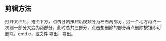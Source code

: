## 剪辑方法

打开文件后，拖至下方，点击分割按钮后视频分为左右两部分，另一个地方再点一次则一部分又变为两部分，此时总共三部分，点击想删除的部分再点删除按钮即可删除。cmd e，或文件 导出，导出。
